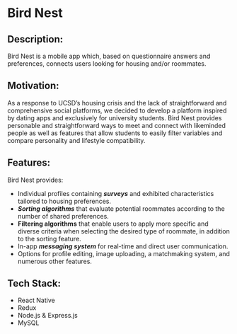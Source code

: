 # Bird Nest

## Description:
Bird Nest is a mobile app which, based on questionnaire answers and preferences, connects users looking for housing and/or roommates.

## Motivation:
As a response to UCSD’s housing crisis and the lack of straightforward and comprehensive social platforms, we decided to develop a platform inspired by dating apps and exclusively for university students. Bird Nest provides personable and straightforward ways to meet and connect with likeminded people as well as features that allow students to easily filter variables and compare personality and lifestyle compatibility.

## Features:
Bird Nest provides:
- Individual profiles containing ***surveys*** and exhibited characteristics tailored to housing preferences.
- ***Sorting algorithms*** that evaluate potential roommates according to the number of shared preferences.
- **Filtering algorithms** that enable users to apply more specific and diverse criteria when selecting the desired type of roommate, in addition to the sorting feature.
- In-app ***messaging system*** for real-time and direct user communication.
- Options for profile editing, image uploading, a matchmaking system, and numerous other features.

## Tech Stack:
- React Native
- Redux
- Node.js & Express.js
- MySQL
